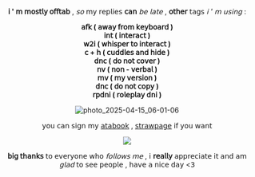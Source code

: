 <div align="center">

**𝗂 ' 𝗆 𝗆𝗈𝗌𝗍𝗅𝗒 𝗈𝖿𝖿𝗍𝖺𝖻** , *𝗌𝗈* 𝗆𝗒 𝗋𝖾𝗉𝗅𝗂𝖾𝗌 **𝖼𝖺𝗇** *𝖻𝖾 𝗅𝖺𝗍𝖾* , **𝗈𝗍𝗁𝖾𝗋** 𝗍𝖺𝗀𝗌 *𝗂 ' 𝗆 𝗎𝗌𝗂𝗇𝗀* :<br/>

**𝖺𝖿𝗄 ( 𝖺𝗐𝖺𝗒 𝖿𝗋𝗈𝗆 𝗄𝖾𝗒𝖻𝗈𝖺𝗋𝖽 )**<br/>
**𝗂𝗇𝗍 ( 𝗂𝗇𝗍𝖾𝗋𝖺𝖼𝗍 )**<br/>
**𝗐𝟤𝗂 ( 𝗐𝗁𝗂𝗌𝗉𝖾𝗋 𝗍𝗈 𝗂𝗇𝗍𝖾𝗋𝖺𝖼𝗍 )**<br/>
**𝖼 + 𝗁 ( 𝖼𝗎𝖽𝖽𝗅𝖾𝗌 𝖺𝗇𝖽 𝗁𝗂𝖽𝖾 )**<br/>
**𝖽𝗇𝖼 ( 𝖽𝗈 𝗇𝗈𝗍 𝖼𝗈𝗏𝖾𝗋 )**<br/>
**𝗇𝗏 ( 𝗇𝗈𝗇 - 𝗏𝖾𝗋𝖻𝖺𝗅 )**<br/>
**𝗆𝗏 ( 𝗆𝗒 𝗏𝖾𝗋𝗌𝗂𝗈𝗇 )**<br/>
**𝖽𝗇𝖼 ( 𝖽𝗈 𝗇𝗈𝗍 𝖼𝗈𝗉𝗒 )**<br/>
**𝗋𝗉𝖽𝗇𝗂 ( 𝗋𝗈𝗅𝖾𝗉𝗅𝖺𝗒 𝖽𝗇𝗂 )**<br/>

![photo_2025-04-15_06-01-06](https://github.com/user-attachments/assets/4c8e024e-6750-494f-9229-905806714c1d)<br/>

𝗒𝗈𝗎 𝖼𝖺𝗇 𝗌𝗂𝗀𝗇 𝗆𝗒 [𝖺𝗍𝖺𝖻𝗈𝗈𝗄](https://astariomaggelen.atabook.org/) , [𝗌𝗍𝗋𝖺𝗐𝗉𝖺𝗀𝖾](https://astariomaggelen.straw.page/) 𝗂𝖿 𝗒𝗈𝗎 𝗐𝖺𝗇𝗍

![](https://komarev.com/ghpvc/?username=astariomaggelen&color=d4c9d7&base=2376&label)

**𝖻𝗂𝗀 𝗍𝗁𝖺𝗇𝗄𝗌** 𝗍𝗈 𝖾𝗏𝖾𝗋𝗒𝗈𝗇𝖾 𝗐𝗁𝗈 *𝖿𝗈𝗅𝗅𝗈𝗐𝗌 𝗆𝖾* , 𝗂 **𝗋𝖾𝖺𝗅𝗅𝗒** 𝖺𝗉𝗉𝗋𝖾𝖼𝗂𝖺𝗍𝖾 𝗂𝗍 𝖺𝗇𝖽 𝖺𝗆 *𝗀𝗅𝖺𝖽* 𝗍𝗈 𝗌𝖾𝖾 𝗉𝖾𝗈𝗉𝗅𝖾 , 𝗁𝖺𝗏𝖾 𝖺 𝗇𝗂𝖼𝖾 𝖽𝖺𝗒 <𝟥

